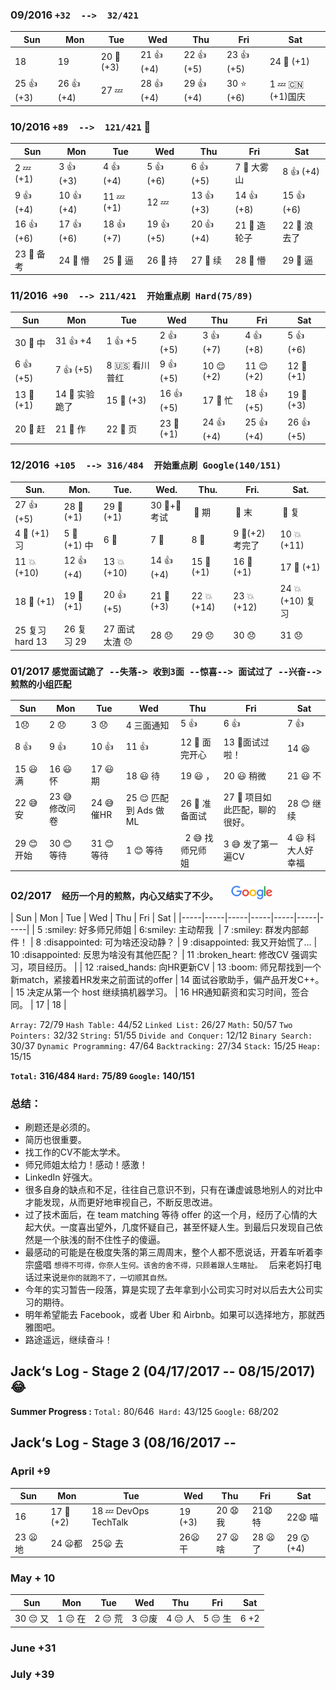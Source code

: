### 09/2016 `+32  -->  32/421`
| Sun 	| Mon 	| Tue 	| Wed 	| Thu 	| Fri 	| Sat 	|
|-----	|-----	|-----	|-----	|-----	|-----	|-----	|
| 18  	| 19  	| 20  :triangular_flag_on_post:(+3)| 21 :+1: (+4) 	| 22 :+1: (+5) 	| 23  :+1: (+5) 	| 24 :shit: (+1) 	|
| 25  :+1: (+3) 	| 26  :+1: (+4) 	| 27  :zzz:	| 28  :+1: (+4) 	| 29  :+1: (+4)	| 30  :star: (+6)	|   1 :zzz: :cn:(+1)国庆	|

### 10/2016  `+89  -->  121/421` :pig:
| Sun 	| Mon 	| Tue 	| Wed 	| Thu 	| Fri 	| Sat 	|
|-----	|-----	|-----	|-----	|-----	|-----	|-----	|
| 2 :zzz: (+1)  	| 3  :+1: (+3)  	| 4  :+1: (+4) 	| 5 :+1: (+6) 	| 6  :+1: (+5) 	| 7  :fallen_leaf: 大雾山 | 8  :+1: (+4)  	|
| 9 :+1: (+4)   	| 10  :+1: (+4)  	| 11  :zzz: (+1)	| 12  :zzz:	| 13  :+1: (+3)  	| 14 :+1: (+8) 	| 15  :+1: (+6) 	|
| 16  :+1: (+6) 	| 17 :+1: (+6)  	| 18  :+1: (+7) 	| 19  :+1: (+5) 	| 20  :+1: (+4) 	| 21 :shit: 造轮子	| 22 💩 浪去了 	|
| 23  :shit: 备考	| 24 :shit: 懵 	| 25 :shit: 逼 	| 26  :shit: 持	| 27 :shit: 续	| 28  :shit: 懵	| 29 :shit: 逼 	|

###  11/2016  `+90  --> 211/421  开始重点刷 Hard(75/89)`
| Sun | Mon | Tue | Wed | Thu | Fri | Sat |
|-----|-----|-----|-----|-----|-----|-----|
| 30 :shit: 中 | 31 :+1: +4 | 1  :+1: +5  | 2 :+1: (+5)  | 3  :+1: (+7)  | 4 :+1: (+8)  | 5  :+1: (+6) |
| 6  :+1: (+5)  | 7  :+1: (+5) | 8 :us: 看川普红  | 9  :+1: (+5)  | 10 :relieved: (+2) | 11 :relieved: (+2) | 12  :shit:  (+1) |frdasffadsdasfadsfasdfdfsafafa
| 13  :shit:  (+1) | 14 :shit: 实验跪了  | 15 :shit: (+3) | 16  :+1: (+5)  | 17 :shit: 忙 | 18 :+1: (+5) | 19 :shit:  (+3) |
| 20 :shit: 赶 | 21 :shit: 作 | 22  :shit: 页 | 23 :shit: (+1) | 24 :+1: (+4)  | 25  :+1: (+4) | 26 :+1: (+5) |

###  12/2016  `+105  --> 316/484  开始重点刷 Google(140/151)`

| Sun. | Mon. | Tue. | Wed. | Thu. | Fri. | Sat. |
|------|------|------|------|------|------|------|
| 27 :+1: (+5) | 28 :shit: (+1)  | 29 :shit: (+1)  | 30 :birthday:+:100:考试 |  :shit: 期   |  :shit: 末   |  :shit: 复   |
| 4  :triangular_flag_on_post: (+1) 习  | 5 :shit:  (+1)  中   | 6  :shit:  | 7  :shit:  | 8  :shit:  | 9 :shit:(+2) 考完了  | 10 :boom: (+11)  |
| 11 :boom: (+10) | 12 :+1: (+4)  | 13  :boom: (+10) | 14   :+1: (+4)  | 15 :shit: (+1)  | 16  :shit: (+1)  | 17 :shit: (+1)   |
| 18  :shit: (+1)  | 19  :shit: (+1)  | 20  :+1: (+5)  | 21  :shit: (+3) | 22 :boom: (+14)  | 23 :boom: (+12)  | 24  :boom: (+10) 复习 |
| 25 复习 hard 13  | 26 复习 29 | 27 面试太渣 :disappointed:  | 28 :disappointed:  | 29 :disappointed:  | 30 :disappointed:  | 31  :disappointed: |


### 01/2017 `感觉面试跪了 --失落-> 收到3面 --惊喜--> 面试过了 --兴奋--> 煎熬的小组匹配`
| Sun | Mon | Tue | Wed | Thu | Fri | Sat |
|-----|-----|-----|-----|-----|-----|-----|
| 1:disappointed:  |2 :disappointed:  |3 :disappointed:   | 4 三面通知   | 5 :+1:  | 6 :+1: | 7 :+1: |
| 8 :+1:  | 9  :+1: | 10 :+1:  | 11  :+1: | 12 :triangular_flag_on_post: 面完开心 | 13 :tada:面试过啦！ | 14 :laughing: |
| 15 :smiley: 满 | 16 :smiley: 怀 | 17 :smiley: 期 | 18 :smiley: 待 | 19 :smiley: ， | 20 :smiley: 稍微 | 21 :smiley: 不 |
| 22 :sweat_smile: 安 | 23 :sweat_smile: 修改问卷 | 24 :sweat_smile: 催HR | 25 :relieved: 匹配到 Ads 做 ML | 26 :muscle: 准备面试 | 27 :punch: 项目如此匹配，聊的很好。 | 28 :blush: 继续 |
| 29 :blush: 开始 | 30 :blush: 等待 |  31 :blush: 等待 |  1 :blush: 等待 |   2 :sweat_smile: 找师兄师姐 |  3 :sweat_smile: 发了第一遍CV |  4 :smiley: 科大人好幸福  |

<h3> 02/2017  <code> 经历一个月的煎熬，内心又结实了不少。  </code> <img src="/JackChen/Google.png" height="22" width="66"></h3>
| Sun | Mon | Tue | Wed | Thu | Fri | Sat |
|-----|-----|-----|-----|-----|-----|-----|
| 5 :smiley: 好多师兄师姐 | 6:smiley: 主动帮我  | 7 :smiley: 群发内部邮件！ | 8 :disappointed: 可为啥还没动静？ | 9 :disappointed: 我又开始慌了... | 10 :disappointed: 反思为啥没有其他匹配？ | 11 :broken_heart: 修改CV 强调实习，项目经历。 |
| 12 :raised_hands: 向HR更新CV | 13 :boom: 师兄帮找到一个新match，紧接着HR发来之前面试的offer | 14 面试谷歌助手，偏产品开发C++。 | 15 决定从第一个 host 继续搞机器学习。 | 16 HR通知薪资和实习时间，签合同。 | 17  | 18  |

`Array:` 72/79  `Hash Table:` 44/52  `Linked List:` 26/27 `Math:` 50/57 `Two Pointers:` 32/32 `String:` 51/55
`Divide and Conquer:` 12/12 `Binary Search:`  30/37 `Dynamic Programming:` 47/64 `Backtracking:` 27/34 `Stack:` 15/25
`Heap:` 15/15

**`Total:` 316/484  `Hard:` 75/89 `Google:` 140/151**

### 总结：
- 刷题还是必须的。
- 简历也很重要。
- 找工作的CV不能太学术。
- 师兄师姐太给力！感动！感激！
- LinkedIn 好强大。
- 很多自身的缺点和不足，往往自己意识不到，只有在谦虚诚恳地别人的对比中才能发现，从而更好地审视自己，不断反思改进。
- 过了技术面后，在 team matching 等待 offer 的这一个月，经历了心情的大起大伏。一度喜出望外，几度怀疑自己，甚至怀疑人生。到最后只发现自己依然是一个肤浅的耐不住性子的傻逼。
- 最感动的可能是在极度失落的第三周周末，整个人都不愿说话，开着车听着李宗盛唱 `想得不可得，你奈人生何。该舍的舍不得，只顾着跟人生瞎扯。 ` 后来老妈打电话过来说`是你的就跑不了，一切顺其自然。`
- 今年的实习暂告一段落，算是实现了去年拿到小公司实习时对以后去大公司实习的期待。
- 明年希望能去 Facebook，或者 Uber 和 Airbnb。如果可以选择地方，那就西雅图吧。
- 路途遥远，继续奋斗！


## Jack‘s Log - Stage 2  (04/17/2017 -- 08/15/2017) :joy:
**Summer Progress :** `Total:` 80/646  `Hard:` 43/125 `Google:` 68/202

## Jack‘s Log - Stage 3  (08/16/2017 -- 
### April +9
| Sun | Mon | Tue | Wed | Thu | Fri | Sat |
|-----|-----|-----|-----|-----|-----|-----|
| 16  | 17 :triangular_flag_on_post:(+2) | 18 :zzz: DevOps TechTalk | 19 (+3)  | 20 :anguished:我 | 21:anguished: 特 | 22:anguished: 喵 |
| 23 :frowning:地 | 24 :frowning:都 | 25:frowning: 去 | 26:frowning: 干 | 27 :frowning:啥 | 28 :frowning:了 | 29  :astonished:(+4) |

### May + 10
| Sun | Mon | Tue | Wed | Thu | Fri | Sat |
|-----|-----|-----|-----|-----|-----|-----|
| 30 :pensive: 又 |  1 :pensive: 在 | 2 :pensive: 荒 | 3  :pensive:废 | 4  :pensive: 人 | 5 :pensive: 生 | 6  +2 |

### June +31

### July +39
